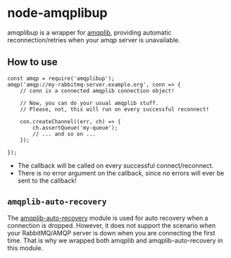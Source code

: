 # node-amqplibup

amqplibup is a wrapper for [amqplib](https://www.npmjs.com/package/amqplib), providing automatic reconnection/retries when your amqp server is unavailable.

## How to use

	const amqp = require('amqplibup');
	amqp('amqp://my-rabbitmq-server.example.org', conn => {
		// conn is a connected amqplib connection object!

		// Now, you can do your usual amqplib stuff.
		// Please, not, this will run on every successful reconnect!

		con.createChannel((err, ch) => {
			ch.assertQueue('my-queue');
			// ... and so on ...
		});

	});

* The callback will be called on every successful connect/reconnect.
* There is no error argument on the callback, since no errors will ever be
  sent to the callback!

## `amqplib-auto-recovery`

The [amqplib-auto-recovery](https://www.npmjs.com/package/amqplib-auto-recovery)
module is used for auto recovery when a connection is dropped. However, it does
not support the scenario when your RabbitMQ/AMQP server is down when you are
connecting the first time. That is why we wrapped both amqplib and
amqplib-auto-recovery in this module.

